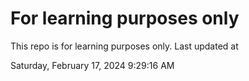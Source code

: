 # For learning purposes only
This repo is for learning purposes only.
Last updated at

Saturday, February 17, 2024 9:29:16 AM

